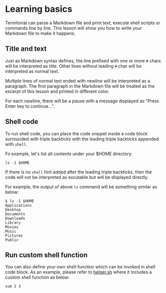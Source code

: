 # Learning basics

Termitorial can parse a Markdown file and print text, execute shell scripts or commands line by line.
This lesson will show you how to write your Markdown file to make it happens.

## Title and text

Just as Markdown syntax defines, the line prefixed with one or more `#` chars will be interpreted as title.
Other lines without leading `#` char will be interpreted as normal text.

Multiple lines of normal text ended with newline will be interpreted as a paragraph. The first paragraph in
the Markdown file will be treated as the excerpt of this lesson and printed in different color.

For each newline, there will be a pause with a message displayed as "Press Enter key to continue...".

## Shell code

To run shell code, you can place the code snippet inside a code block surrounded with triple backticks with
the leading triple backticks appended with `shell`.

Fo example, let's list all contents under your $HOME directory:
```shell
ls -1 $HOME
```

If there is no `shell` hint added after the leading triple backticks, then the code will not be interpreted
as excutable but will be displayed directly.

For example, the output of above `ls` command will be something similar as below:
```
$ ls -1 $HOME
Applications
Desktop
Documents
Downloads
Library
Movies
Music
Pictures
Public
```

## Run custom shell function

You can also define your own shell function which can be invoked in shell code block. As an example, please
refer to [helper.sh](../helper.sh) where it includes a custom shell function as below:
```shell
sum 2 3
```
